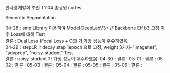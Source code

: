 한사랑개발회 조원 T1104 송광원 codes  

Sementic Segmentation  

04-28 : smp Library 이용하여 Model DeepLabV3+ // Backbone Eff b3 고정 이후 Loss에 대해 Test  
        결론 : Dual Loss (Focal Loss + CE) 가 가장 성능이 우수하였음.  
04-29 : stepLR lr decay step 1epoch 으로 고정, weight 3가지-"imagenet", "advprop", "noisy-student" Test   
        결론 : noisy-student 가 가장 성능이 우수하였음.
04-30 : 
        결론 : 
05-01 : 
        결론 : 
05-02 : 
        결론 : 
05-03 : 
        결론 : 
05-04 : 
        결론 : 
05-05 : 
        결론 : 
05-06 : 
        결론 :    
